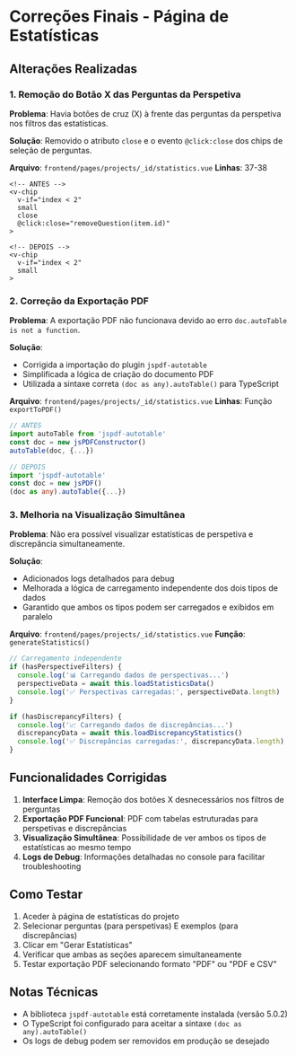 # Correções Finais - Página de Estatísticas

## Alterações Realizadas

### 1. Remoção do Botão X das Perguntas da Perspetiva

**Problema**: Havia botões de cruz (X) à frente das perguntas da perspetiva nos filtros das estatísticas.

**Solução**: Removido o atributo `close` e o evento `@click:close` dos chips de seleção de perguntas.

**Arquivo**: `frontend/pages/projects/_id/statistics.vue`
**Linhas**: 37-38

```vue
<!-- ANTES -->
<v-chip
  v-if="index < 2"
  small
  close
  @click:close="removeQuestion(item.id)"
>

<!-- DEPOIS -->
<v-chip
  v-if="index < 2"
  small
>
```

### 2. Correção da Exportação PDF

**Problema**: A exportação PDF não funcionava devido ao erro `doc.autoTable is not a function`.

**Solução**: 
- Corrigida a importação do plugin `jspdf-autotable`
- Simplificada a lógica de criação do documento PDF
- Utilizada a sintaxe correta `(doc as any).autoTable()` para TypeScript

**Arquivo**: `frontend/pages/projects/_id/statistics.vue`
**Linhas**: Função `exportToPDF()`

```typescript
// ANTES
import autoTable from 'jspdf-autotable'
const doc = new jsPDFConstructor()
autoTable(doc, {...})

// DEPOIS  
import 'jspdf-autotable'
const doc = new jsPDF()
(doc as any).autoTable({...})
```

### 3. Melhoria na Visualização Simultânea

**Problema**: Não era possível visualizar estatísticas de perspetiva e discrepância simultaneamente.

**Solução**: 
- Adicionados logs detalhados para debug
- Melhorada a lógica de carregamento independente dos dois tipos de dados
- Garantido que ambos os tipos podem ser carregados e exibidos em paralelo

**Arquivo**: `frontend/pages/projects/_id/statistics.vue`
**Função**: `generateStatistics()`

```typescript
// Carregamento independente
if (hasPerspectiveFilters) {
  console.log('📊 Carregando dados de perspectivas...')
  perspectiveData = await this.loadStatisticsData()
  console.log('✅ Perspectivas carregadas:', perspectiveData.length)
}

if (hasDiscrepancyFilters) {
  console.log('📈 Carregando dados de discrepâncias...')
  discrepancyData = await this.loadDiscrepancyStatistics()
  console.log('✅ Discrepâncias carregadas:', discrepancyData.length)
}
```

## Funcionalidades Corrigidas

1. **Interface Limpa**: Remoção dos botões X desnecessários nos filtros de perguntas
2. **Exportação PDF Funcional**: PDF com tabelas estruturadas para perspetivas e discrepâncias
3. **Visualização Simultânea**: Possibilidade de ver ambos os tipos de estatísticas ao mesmo tempo
4. **Logs de Debug**: Informações detalhadas no console para facilitar troubleshooting

## Como Testar

1. Aceder à página de estatísticas do projeto
2. Selecionar perguntas (para perspetivas) E exemplos (para discrepâncias)
3. Clicar em "Gerar Estatísticas"
4. Verificar que ambas as seções aparecem simultaneamente
5. Testar exportação PDF selecionando formato "PDF" ou "PDF e CSV"

## Notas Técnicas

- A biblioteca `jspdf-autotable` está corretamente instalada (versão 5.0.2)
- O TypeScript foi configurado para aceitar a sintaxe `(doc as any).autoTable()`
- Os logs de debug podem ser removidos em produção se desejado 